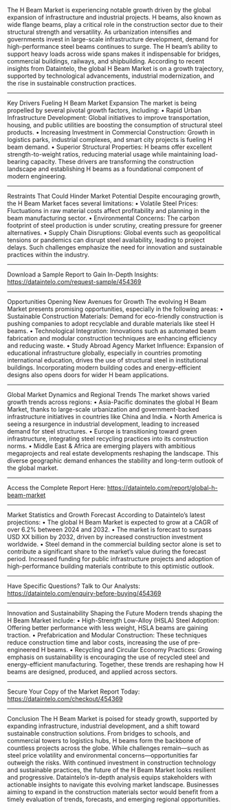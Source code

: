 The H Beam Market is experiencing notable growth driven by the global expansion of infrastructure and industrial projects. H beams, also known as wide flange beams, play a critical role in the construction sector due to their structural strength and versatility.
As urbanization intensifies and governments invest in large-scale infrastructure development, demand for high-performance steel beams continues to surge. The H beam’s ability to support heavy loads across wide spans makes it indispensable for bridges, commercial buildings, railways, and shipbuilding.
According to recent insights from Dataintelo, the global H Beam Market is on a growth trajectory, supported by technological advancements, industrial modernization, and the rise in sustainable construction practices.
________________________________________
Key Drivers Fueling H Beam Market Expansion
The market is being propelled by several pivotal growth factors, including:
•	Rapid Urban Infrastructure Development: Global initiatives to improve transportation, housing, and public utilities are boosting the consumption of structural steel products.
•	Increasing Investment in Commercial Construction: Growth in logistics parks, industrial complexes, and smart city projects is fueling H beam demand.
•	Superior Structural Properties: H beams offer excellent strength-to-weight ratios, reducing material usage while maintaining load-bearing capacity.
These drivers are transforming the construction landscape and establishing H beams as a foundational component of modern engineering.
________________________________________
Restraints That Could Hinder Market Potential
Despite encouraging growth, the H Beam Market faces several limitations:
•	Volatile Steel Prices: Fluctuations in raw material costs affect profitability and planning in the beam manufacturing sector.
•	Environmental Concerns: The carbon footprint of steel production is under scrutiny, creating pressure for greener alternatives.
•	Supply Chain Disruptions: Global events such as geopolitical tensions or pandemics can disrupt steel availability, leading to project delays.
Such challenges emphasize the need for innovation and sustainable practices within the industry.
________________________________________
Download a Sample Report to Gain In-Depth Insights:
https://dataintelo.com/request-sample/454369
________________________________________
Opportunities Opening New Avenues for Growth
The evolving H Beam Market presents promising opportunities, especially in the following areas:
•	Sustainable Construction Materials: Demand for eco-friendly construction is pushing companies to adopt recyclable and durable materials like steel H beams.
•	Technological Integration: Innovations such as automated beam fabrication and modular construction techniques are enhancing efficiency and reducing waste.
•	Study Abroad Agency Market Influence: Expansion of educational infrastructure globally, especially in countries promoting international education, drives the use of structural steel in institutional buildings.
Incorporating modern building codes and energy-efficient designs also opens doors for wider H beam applications.
________________________________________
Global Market Dynamics and Regional Trends
The market shows varied growth trends across regions:
•	Asia-Pacific dominates the global H Beam Market, thanks to large-scale urbanization and government-backed infrastructure initiatives in countries like China and India.
•	North America is seeing a resurgence in industrial development, leading to increased demand for steel structures.
•	Europe is transitioning toward green infrastructure, integrating steel recycling practices into its construction norms.
•	Middle East & Africa are emerging players with ambitious megaprojects and real estate developments reshaping the landscape.
This diverse geographic demand enhances the stability and long-term outlook of the global market.
________________________________________
Access the Complete Report Here:
https://dataintelo.com/report/global-h-beam-market
________________________________________
Market Statistics and Growth Forecast
According to Dataintelo’s latest projections:
•	The global H Beam Market is expected to grow at a CAGR of over 6.2% between 2024 and 2032.
•	The market is forecast to surpass USD XX billion by 2032, driven by increased construction investment worldwide.
•	Steel demand in the commercial building sector alone is set to contribute a significant share to the market’s value during the forecast period.
Increased funding for public infrastructure projects and adoption of high-performance building materials contribute to this optimistic outlook.
________________________________________
Have Specific Questions? Talk to Our Analysts:
https://dataintelo.com/enquiry-before-buying/454369
________________________________________
Innovation and Sustainability Shaping the Future
Modern trends shaping the H Beam Market include:
•	High-Strength Low-Alloy (HSLA) Steel Adoption: Offering better performance with less weight, HSLA beams are gaining traction.
•	Prefabrication and Modular Construction: These techniques reduce construction time and labor costs, increasing the use of pre-engineered H beams.
•	Recycling and Circular Economy Practices: Growing emphasis on sustainability is encouraging the use of recycled steel and energy-efficient manufacturing.
Together, these trends are reshaping how H beams are designed, produced, and applied across sectors.
________________________________________
Secure Your Copy of the Market Report Today:
https://dataintelo.com/checkout/454369
________________________________________
Conclusion
The H Beam Market is poised for steady growth, supported by expanding infrastructure, industrial development, and a shift toward sustainable construction solutions. From bridges to schools, and commercial towers to logistics hubs, H beams form the backbone of countless projects across the globe.
While challenges remain—such as steel price volatility and environmental concerns—opportunities far outweigh the risks. With continued investment in construction technology and sustainable practices, the future of the H Beam Market looks resilient and progressive.
Dataintelo’s in-depth analysis equips stakeholders with actionable insights to navigate this evolving market landscape. Businesses aiming to expand in the construction materials sector would benefit from a timely evaluation of trends, forecasts, and emerging regional opportunities.

